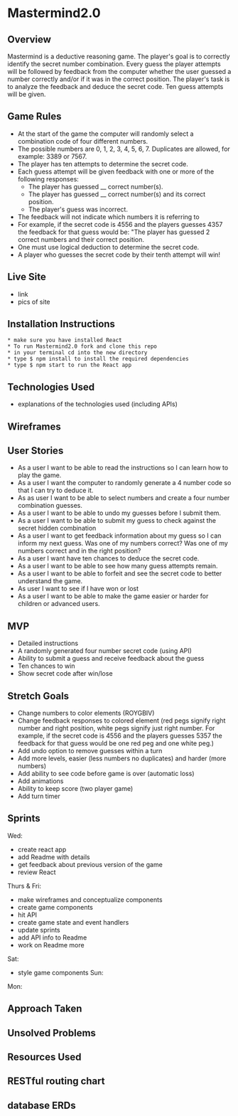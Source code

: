 # Mastermind2.0

## Overview
Mastermind is a deductive reasoning game. The player's goal is to correctly identify the secret number combination. Every guess the player attempts will be followed by feedback from the computer whether the user guessed a number correctly and/or if it was in the correct position. The player's task is to analyze the feedback and deduce the secret code. Ten guess attempts will be given.  
## Game Rules
* At the start of the game the computer will randomly select a combination code of four different numbers. 
* The possible numbers are 0, 1, 2, 3, 4, 5, 6, 7. Duplicates are allowed, for example: 3389 or 7567.
* The player has ten attempts to determine the secret code.
* Each guess attempt will be given feedback with one or more of the following responses: 
    * The player has guessed __  correct number(s). 
    * The player has guessed __ correct number(s) and its correct position. 
    * The player's guess was incorrect. 
* The feedback will not indicate which numbers it is referring to
* For example, if the secret code is 4556 and the players guesses 4357 the feedback for that guess would be: "The player has guessed 2 correct numbers and their correct position. 
* One must use logical deduction to determine the secret code. 
* A player who guesses the secret code by their tenth attempt will win!
## Live Site
* link
* pics of site 

## Installation Instructions
    * make sure you have installed React
    * To run Mastermind2.0 fork and clone this repo 
    * in your terminal cd into the new directory
    * type $ npm install to install the required dependencies 
    * type $ npm start to run the React app
## Technologies Used
* explanations of the technologies used (including APIs)
## Wireframes
## User Stories
* As a user I want to be able to read the instructions so I can learn how to play the game.
* As a user I want the computer to randomly generate a 4 number code so that I can try to deduce it.
* As as user I want to be able to select numbers and create a four number combination guesses.
* As a user I want to be able to undo my guesses before I submit them.
* As a user I want to be able to submit my guess to check against the secret hidden combination 
* As a user I want to get feedback information about my guess so I can inform my next guess. Was one of my numbers correct? Was one of my numbers correct and in the right position? 
* As a user I want have ten chances to deduce the secret code.
* As a user I want to be able to see how many guess attempts remain.
* As a user I want to be able to forfeit and see the secret code to better understand the game.
* As user I want to see if I have won or lost
* As a user I want to be able to make the game easier or harder for children or advanced users. 

## MVP
* Detailed instructions 
* A randomly generated four number secret code (using API)
* Ability to submit a guess and receive feedback about the guess 
* Ten chances to win
* Show secret code after win/lose 
## Stretch Goals
- Change numbers to color elements (ROYGBIV)
- Change feedback responses to colored element (red pegs signify right number and right position, white pegs signify just right number. For example, if the secret code is 4556 and the players guesses 5357 the feedback for that guess would be one red peg and one white peg.)
- Add undo option to remove guesses within a turn
- Add more levels, easier (less numbers no duplicates) and harder (more numbers)
- Add ability to see code before game is over (automatic loss)
- Add animations
- Ability to keep score (two player game) 
- Add turn timer


## Sprints
Wed: 
* create react app 
* add Readme with details
* get feedback about previous version of the game 
* review React

Thurs & Fri: 
* make wireframes and conceptualize components 
* create game components 
* hit API
* create game state and event handlers 
* update sprints 
* add API info to Readme
* work on Readme more 

Sat: 
* style game components
Sun: 

Mon:

## Approach Taken
## Unsolved Problems
## Resources Used


## RESTful routing chart 
## database ERDs


